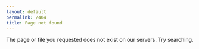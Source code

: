 ```yaml
---
layout: default
permalink: /404
title: Page not found
---
```



The page or file you requested does not exist on our servers. Try searching.